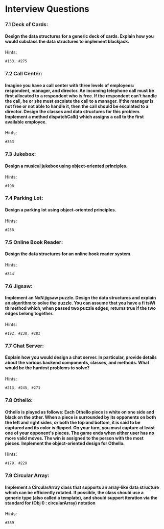 # Interview Questions

### 7.1 Deck of Cards:
#### Design the data structures for a generic deck of cards. Explain how you would subclass the data structures to implement blackjack.
Hints:
```
#153, #275
```

### 7.2 Call Center:
#### Imagine you have a call center with three levels of employees: respondent, manager, and director. An incoming telephone call must be first allocated to a respondent who is free. If the respondent can't handle the call, he or she must escalate the call to a manager. If the manager is not free or not able to handle it, then the call should be escalated to a director. Design the classes and data structures for this problem. Implement a method dispatchCall() which assigns a call to the first available employee.
Hints:
```
#363
```

### 7.3 Jukebox:
#### Design a musical jukebox using object-oriented principles.
Hints:
```
#198
```

### 7.4 Parking Lot:
#### Design a parking lot using object-oriented principles.
Hints:
```
#258
```

### 7.5 Online Book Reader:
#### Design the data structures for an online book reader system.
Hints:
```
#344
```

### 7.6 Jigsaw:
#### Implement an NxN jigsaw puzzle. Design the data structures and explain an algorithm to solve the puzzle. You can assume that you have a fi tsWi th method which, when passed two puzzle edges, returns true if the two edges belong together.
Hints:
```
#192, #238, #283
```

### 7.7 Chat Server:
#### Explain how you would design a chat server. In particular, provide details about the various backend components, classes, and methods. What would be the hardest problems to solve?
Hints:
```
#213, #245, #271
```

### 7.8 Othello:
#### Othello is played as follows: Each Othello piece is white on one side and black on the other. When a piece is surrounded by its opponents on both the left and right sides, or both the top and bottom, it is said to be captured and its color is flipped. On your turn, you must capture at least one of your opponent's pieces. The game ends when either user has no more valid moves. The win is assigned to the person with the most pieces. Implement the object-oriented design for Othello.
Hints:
```
#179, #228
```

### 7.9 Circular Array:
#### Implement a CircularArray class that supports an array-like data structure which can be efficiently rotated. If possible, the class should use a generic type (also called a template), and should support iteration via the standard for (Obj 0 : circularArray) notation
Hints:
```
#389
```